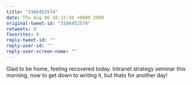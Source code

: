 ```yaml
---
title: "3166452574"
date: Thu Aug 06 16:15:50 +0000 2009
original-tweet-id: "3166452574"
retweets: 0
favorites: 0
reply-tweet-id: ""
reply-user-id: ""
reply-user-screen-name: ""
---
```

Glad to be home, feeling recovered today. Intranet strategy seminar this morning, now to get down to writing it, but thats for another day!
